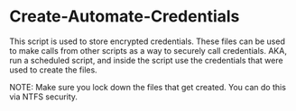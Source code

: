 # Create-Automate-Credentials
This script is used to store encrypted credentials.  These files can be used to make calls from other scripts as a way to securely call credentials.  AKA, run a scheduled script, and inside the script use the credentials that were used to create the files.

NOTE:  Make sure you lock down the files that get created.  You can do this via NTFS security.  

